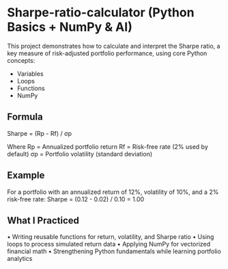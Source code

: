 # Sharpe-ratio-calculator (Python Basics + NumPy & AI)

This project demonstrates how to calculate and interpret the Sharpe ratio, a key measure of risk-adjusted portfolio performance, using core Python concepts:
 - Variables
 - Loops
 - Functions
 - NumPy

## Formula
Sharpe = (Rp - Rf) / σp

Where
Rp = Annualized portfolio return
Rf = Risk-free rate (2% used by default)
σp = Portfolio volatility (standard deviation)

## Example
For a portfolio with an annualized return of 12%, volatility of 10%, and a 2% risk-free rate:
Sharpe = (0.12 - 0.02) / 0.10 = 1.00

## What I Practiced
• Writing reusable functions for return, volatility, and Sharpe ratio
• Using loops to process simulated return data
• Applying NumPy for vectorized financial math
• Strengthening Python fundamentals while learning portfolio analytics
